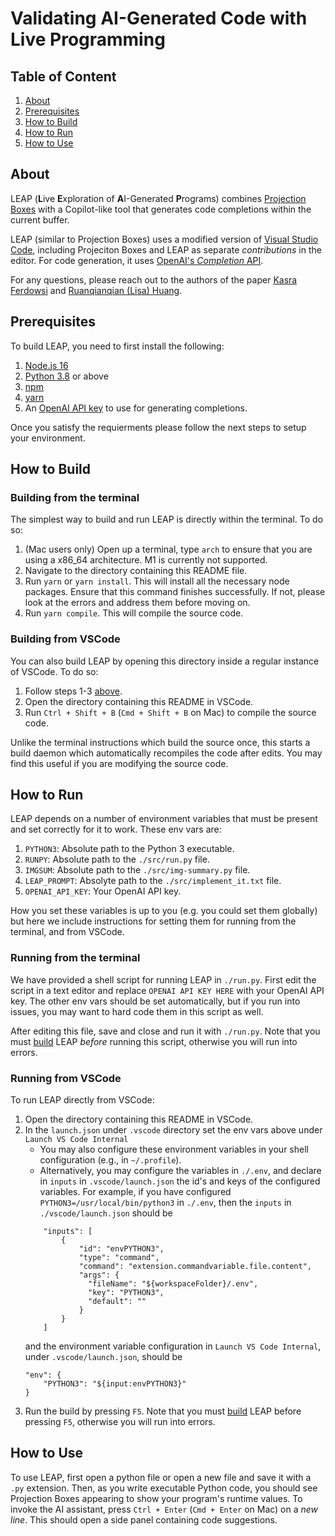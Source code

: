 # Validating AI-Generated Code with Live Programming

## Table of Content
1. [About](#about)
1. [Prerequisites](#prerequisites)
2. [How to Build](#how-to-build)
3. [How to Run](#how-to-run)
4. [How to Use](#how-to-use)

## About
LEAP (**L**ive **E**xploration of **A**I-Generated **P**rograms) combines [Projection Boxes](https://dl.acm.org/doi/10.1145/3313831.3376494) with a Copilot-like tool that generates code completions within the current buffer.

LEAP (similar to Projection Boxes) uses a modified version of [Visual Studio Code](https://github.com/microsoft/vscode), including Projeciton Boxes and LEAP as separate _contributions_ in the editor. For code generation, it uses [OpenAI's _Completion_ API](https://platform.openai.com/docs/api-reference/completions).

For any questions, please reach out to the authors of the paper [Kasra Ferdowsi](mailto:kferdows@ucsd.edu) and [Ruanqianqian (Lisa) Huang](mailto:r6huang@ucsd.edu).

## Prerequisites
To build LEAP, you need to first install the following:

1. [Node.js 16](https://nodejs.org/en/about/previous-releases)
2. [Python 3.8](https://www.python.org/downloads/) or above
3. [npm](https://nodejs.org/en/download/package-manager)
4. [yarn](https://classic.yarnpkg.com/en/)
5. An [OpenAI API key](https://platform.openai.com/docs/api-reference/authentication) to use for generating completions.

Once you satisfy the requierments please follow the next steps to setup your environment.

## How to Build

### Building from the terminal
The simplest way to build and run LEAP is directly within the terminal. To do so:

1. (Mac users only) Open up a terminal, type `arch` to ensure that you are using a x86_64 architecture. M1 is currently not supported.
2. Navigate to the directory containing this README file.
3. Run `yarn` or `yarn install`. This will install all the necessary node packages. Ensure that this command finishes successfully. If not, please look at the errors and address them before moving on.
4. Run `yarn compile`. This will compile the source code.

### Building from VSCode
You can also build LEAP by opening this directory inside a regular instance of VSCode. To do so:

1. Follow steps 1-3 [above](#building-from-the-terminal).
2. Open the directory containing this README in VSCode.
3. Run `Ctrl + Shift + B` (`Cmd + Shift + B` on Mac) to compile the source code.

Unlike the terminal instructions which build the source once, this starts a build daemon which automatically recompiles the code after edits. You may find this useful if you are modifying the source code.

## How to Run

LEAP depends on a number of environment variables that must be present and set correctly for it to work. These env vars are:

1. `PYTHON3`: Absolute path to the Python 3 executable.
2. `RUNPY`: Absolute path to the `./src/run.py` file.
3. `IMGSUM`: Absolute path to the `./src/img-summary.py` file.
4. `LEAP_PROMPT`: Absolyte path to the `./src/implement_it.txt` file.
5. `OPENAI_API_KEY`: Your OpenAI API key.

How you set these variables is up to you (e.g. you could set them globally) but here we include instructions for setting them for running from the terminal, and from VSCode.

### Running from the terminal
We have provided a shell script for running LEAP in `./run.py`. First edit the script in a text editor and replace `OPENAI API KEY HERE` with your OpenAI API key. The other env vars should be set automatically, but if you run into issues, you may want to hard code them in this script as well.

After editing this file, save and close and run it with `./run.py`. Note that you must [build](#how-to-build) LEAP _before_ running this script, otherwise you will run into errors.

### Running from VSCode
To run LEAP directly from VSCode:

1. Open the directory containing this README in VSCode.
2. In the `launch.json` under `.vscode` directory set the env vars above under `Launch VS Code Internal`
	- You may also configure these environment variables in your shell configuration (e.g., in `~/.profile`).
	- Alternatively, you may configure the variables in `./.env`, and declare in `inputs` in `.vscode/launch.json` the id's and keys of the configured variables. For example, if you have configured `PYTHON3=/usr/local/bin/python3` in `./.env`, then the `inputs` in `./vscode/launch.json` should be
	```
		"inputs": [
			{
				"id": "envPYTHON3",
				"type": "command",
				"command": "extension.commandvariable.file.content",
				"args": {
				  "fileName": "${workspaceFolder}/.env",
				  "key": "PYTHON3",
				  "default": ""
				}
			}
		]
	```
	and the environment variable configuration in `Launch VS Code Internal`, under `.vscode/launch.json`, should be
	```
	"env": {
		"PYTHON3": "${input:envPYTHON3}"
	}
	```
3. Run the build by pressing `F5`. Note that you must [build](#how-to-build) LEAP before pressing `F5`, otherwise you will run into errors.

## How to Use
To use LEAP, first open a python file or open a new file and save it with a `.py` extension. Then, as you write executable Python code, you should see Projection Boxes appearing to show your program's runtime values. To invoke the AI assistant, press `Ctrl + Enter` (`Cmd + Enter` on Mac) on a _new line_. This should open a side panel containing code suggestions.
